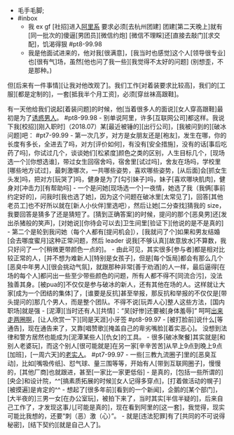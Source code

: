 - 毛手毛脚; 
- #inbox
    - 我 ex gf [社招]进入[阿里系](https://bbs.saraba1st.com/2b/thread-2019605-8-1.html)
要求必须[去杭州团建]
团建[第二天晚上]就有[同一批次的]傻逼[男团员][微信约炮]
[微信不理睬]还[直接去敲门][求交配]，饥渴得狠 #pt8-99.98
    - 我是他面试进来的，他对我[很满意]，[我当时也感觉]这个人[领导很专业]也[很有气]场，虽然[他也问了我一些][我觉得不太好的问题] (别想歪，不是那种。)

但[后来有一件事情][让我对他改观了]。我们工作[对着装要求比较高]，我们的[工服][都是定制的]，一套[抵我半个月工资]，必须[穿丝袜高跟鞋]。

有一天他给我们说起[着装问题]的时候，他[当着很多人的面说][女人穿高跟鞋]最初是为了[诱惑男人](https://www.zhihu.com/question/478176333/answer/2047320327)。 #pt8-99.98
    - 别单说阿里，许多[互联网公司]都这样。我说下我[校招][刚入职时]（2018.07）某[最近被锤的][出行公司]，[我被问到的][破冰问题]吧： #pt7-99.99
        - 第一次几岁，对方是女朋友还是[袍友]，发生在哪，你的长度有多长，全进去了吗，对方[评价如何]，有没有[安全措施]，没有的话[事后吃药了吗]，你试过几个，谈谈她们[松紧度]颜色之类的区别，人生目标几个，[现场选一个][你想选谁]，带过女生回宿舍吗，宿舍里[试过吗]，舍友在场吗，学校里[哪些地方试过]，最刺激哪次，一共哪些姿势，喜欢哪些姿势，[从后面]会[抓女生头发]吗，把对方[玩哭了]吗，健身是为了[勾引妹子]吗，妹子[喜欢哪块肌肉]，健身对[冲击力][有帮助吗]
        - 一个是问她[现场选一个]一夜情，她选了我（我俩[事前约定好的]，问我时[我也选了她]，因为这个问题在破冰里[太常见了]，回答[其他老员工]也不好所以就在[新人小伙伴]里选吧），然后让她[二分查找]猜我的 size，我要回答是猜多了还是猜短了。[猜到正确答案]的时候，提问的那个[恶臭男]还[发出杀猪般的笑声]，[对她说][你待会可以去]卫生间里[验证下][他说的是不是真的]
            - 第二个是轮到我问她（每个人都有[提问机会]），[我就问了个]如果和男友结婚[会去哪度蜜月]这种正常问题，然后 leader 说我[不够认真][故意放水]不算数，我只好问了一个[稍微更带颜色一点的]。
        - 由此可见，其实很多[参与者]都是相对比较正常的人，[并不想为难新人][特别是女孩子]，但是[每个饭局]都会有那么几个[恶臭中年男人][很会挑动气氛]，就跟那种非常[善于劝酒]的人一样，最后逼得[在场的每个人]都问出一些至少带些颜色的问题，所有人都不得不[同流合污]，没法独善其身。[被pua的]不仅仅是参与破冰的新人，还有其他在场的人。这样就让大家[成为一个团结的集体]了，[谁要是反抗]甚至举报，那反抗和举报的不仅仅是[带头提问的]那几个男人，而是整个团队。不得不说[玩弄人心]整人这些方法，[国内职场]就是强
    - [泥潭][当时还有人][共情]：“吴[好惨]还要被[身体羞辱]”
呵呵[出来走两圈啊](https://bbs.saraba1st.com/2b/thread-2018466-13-1.html)，[让人欣赏一下][同是天涯]小牙签 #pt8-99.97
        - [被打脸前]说什么[等通告]，现在通告来了，又靠[唱赞歌][掩盖自己的卑劣嘴脸][着实恶心]。
没想到法律和警方居然也能成为[泥潭某些人][仇女]的工具。
    - 很多[破冰聚餐]其实就是[和别人老婆玩]，而这个别人[很可能就是]在另一家[辛辛苦苦]从早上9点到晚上9点[加班]，[一周六天]的[老实人](https://www.zhihu.com/question/478176333)。 #pt7-99.97
        - 一些[三教九流圈子]里的[恶臭互动]，比如[嘴吸传纸]、怼气球、量三围等等，开始有人[带到互联网圈子]，慢慢的，[其他厂商]也就跟进，甚至[一家比一家更低俗]
        - 是真的，[包括一些所谓的][央企]和设计院，^^[搞素质拓展的时候][女人记得多穿点]，[打着做活动的幌子][被摸遍]是肯定的^^
        - 想起了[很多年前][看到的一个新闻]，企鹅的[某个部门]，[大半夜的]三男一女[在办公室玩]，被拍下来了，当时其实[半信半疑的]，后来自己工作了，才发现这事儿[可能是真的]，现在看到阿里的[这一套]，我觉得，现实可能比我想的，还要“刺（恶）激（心）”。
        - 就是[违法犯罪]有了[共同的不可说得秘密]，[结下契约][就是自己人了]。
